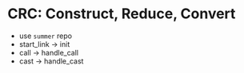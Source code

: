 # CRC: Construct, Reduce, Convert
- use `summer` repo
- start_link -> init
- call -> handle_call
- cast -> handle_cast